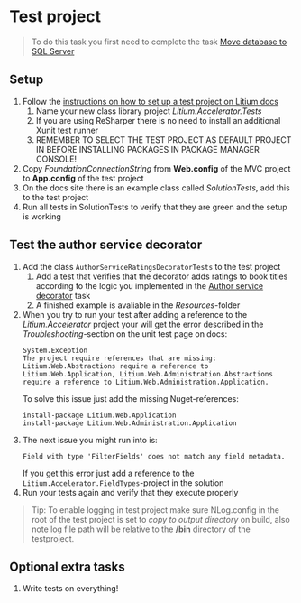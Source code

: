 # Test project

> To do this task you first need to complete the task [Move database to SQL Server](../Move%20database%20to%20SQL%20Server)

## Setup

1. Follow the [instructions on how to set up a test project on Litium docs](https://docs.litium.com/documentation/get-started/setting_up_a_test_project)
    1. Name your new class library project _Litium.Accelerator.Tests_
    1. If you are using ReSharper there is no need to install an additional Xunit test runner
    1. REMEMBER TO SELECT THE TEST PROJECT AS DEFAULT PROJECT IN BEFORE INSTALLING PACKAGES IN PACKAGE MANAGER CONSOLE!
1. Copy _FoundationConnectionString_ from **Web.config** of the MVC project to **App.config** of the test project
1. On the docs site there is an example class called _SolutionTests_, add this to the test project
1. Run all tests in SolutionTests to verify that they are green and the setup is working

## Test the author service decorator

1. Add the class `AuthorServiceRatingsDecoratorTests` to the test project
    1. Add a test that verifies that the decorator adds ratings to book titles according to the logic you implemented in the [Author service decorator](../Author%20service%20decorator) task
    1. A finished example is avaliable in the _Resources_-folder
1. When you try to run your test after adding a reference to the _Litium.Accelerator_ project your will get the error described in the _Troubleshooting_-section on the unit test page on docs: 
    ```
    System.Exception
    The project require references that are missing: Litium.Web.Abstractions require a reference to Litium.Web.Application, Litium.Web.Administration.Abstractions require a reference to Litium.Web.Administration.Application.
    ```
    To solve this issue just add the missing Nuget-references:
    ```
    install-package Litium.Web.Application
    install-package Litium.Web.Administration.Application
    ```
1. The next issue you might run into is: 
    ```
    Field with type 'FilterFields' does not match any field metadata.
    ```
    If you get this error just add a reference to the `Litium.Accelerator.FieldTypes`-project in the solution
1. Run your tests again and verify that they execute properly    

> Tip: To enable logging in test project make sure NLog.config in the root of the test project is set to _copy to output directory_ on build, also note log file path will be relative to the **/bin** directory of the testproject.


## Optional extra tasks

1. Write tests on everything!

